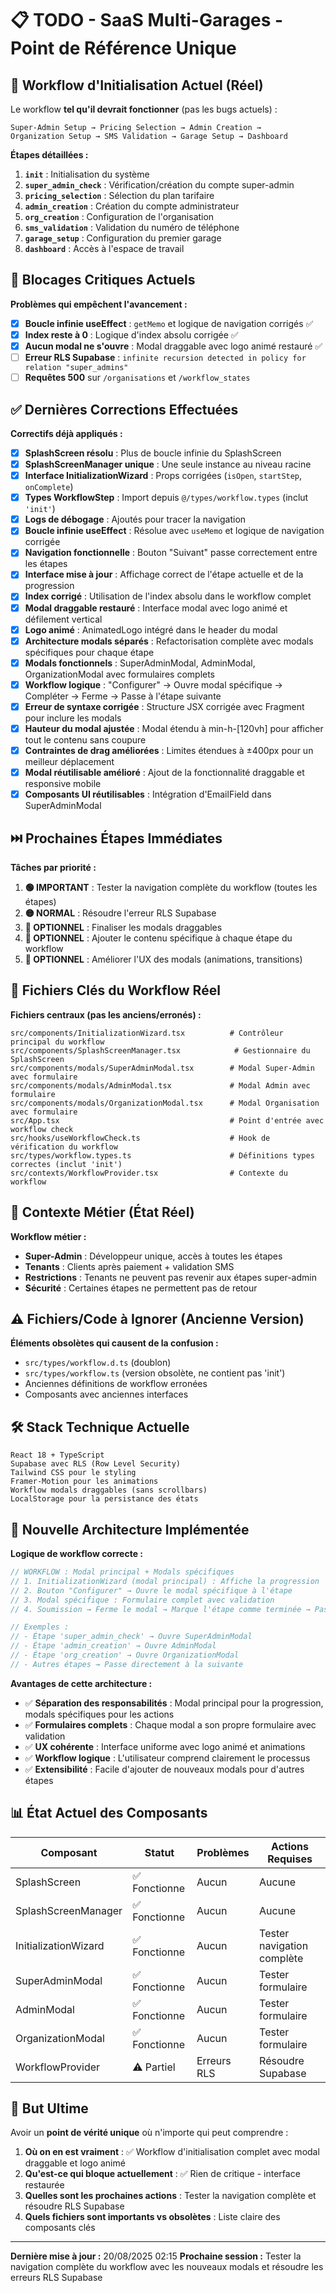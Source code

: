 # 📋 TODO - SaaS Multi-Garages - Point de Référence Unique

## 🎯 Workflow d'Initialisation Actuel (Réel)

Le workflow **tel qu'il devrait fonctionner** (pas les bugs actuels) :

```
Super-Admin Setup → Pricing Selection → Admin Creation → 
Organization Setup → SMS Validation → Garage Setup → Dashboard
```

**Étapes détaillées :**
1. **`init`** : Initialisation du système
2. **`super_admin_check`** : Vérification/création du compte super-admin
3. **`pricing_selection`** : Sélection du plan tarifaire
4. **`admin_creation`** : Création du compte administrateur
5. **`org_creation`** : Configuration de l'organisation
6. **`sms_validation`** : Validation du numéro de téléphone
7. **`garage_setup`** : Configuration du premier garage
8. **`dashboard`** : Accès à l'espace de travail

## 🚨 Blocages Critiques Actuels

**Problèmes qui empêchent l'avancement :**

- [x] **Boucle infinie useEffect** : `getMemo` et logique de navigation corrigés ✅
- [x] **Index reste à 0** : Logique d'index absolu corrigée ✅
- [x] **Aucun modal ne s'ouvre** : Modal draggable avec logo animé restauré ✅
- [ ] **Erreur RLS Supabase** : `infinite recursion detected in policy for relation "super_admins"`
- [ ] **Requêtes 500** sur `/organisations` et `/workflow_states`

## ✅ Dernières Corrections Effectuées

**Correctifs déjà appliqués :**

- [x] **SplashScreen résolu** : Plus de boucle infinie du SplashScreen
- [x] **SplashScreenManager unique** : Une seule instance au niveau racine
- [x] **Interface InitializationWizard** : Props corrigées (`isOpen`, `startStep`, `onComplete`)
- [x] **Types WorkflowStep** : Import depuis `@/types/workflow.types` (inclut `'init'`)
- [x] **Logs de débogage** : Ajoutés pour tracer la navigation
- [x] **Boucle infinie useEffect** : Résolue avec `useMemo` et logique de navigation corrigée
- [x] **Navigation fonctionnelle** : Bouton "Suivant" passe correctement entre les étapes
- [x] **Interface mise à jour** : Affichage correct de l'étape actuelle et de la progression
- [x] **Index corrigé** : Utilisation de l'index absolu dans le workflow complet
- [x] **Modal draggable restauré** : Interface modal avec logo animé et défilement vertical
- [x] **Logo animé** : AnimatedLogo intégré dans le header du modal
- [x] **Architecture modals séparés** : Refactorisation complète avec modals spécifiques pour chaque étape
- [x] **Modals fonctionnels** : SuperAdminModal, AdminModal, OrganizationModal avec formulaires complets
- [x] **Workflow logique** : "Configurer" → Ouvre modal spécifique → Compléter → Ferme → Passe à l'étape suivante
- [x] **Erreur de syntaxe corrigée** : Structure JSX corrigée avec Fragment pour inclure les modals
- [x] **Hauteur du modal ajustée** : Modal étendu à min-h-[120vh] pour afficher tout le contenu sans coupure
- [x] **Contraintes de drag améliorées** : Limites étendues à ±400px pour un meilleur déplacement
- [x] **Modal réutilisable amélioré** : Ajout de la fonctionnalité draggable et responsive mobile
- [x] **Composants UI réutilisables** : Intégration d'EmailField dans SuperAdminModal

## ⏭️ Prochaines Étapes Immédiates

**Tâches par priorité :**

1. **🟢 IMPORTANT** : Tester la navigation complète du workflow (toutes les étapes)
2. **🟡 NORMAL** : Résoudre l'erreur RLS Supabase
3. **🔵 OPTIONNEL** : Finaliser les modals draggables
4. **🔵 OPTIONNEL** : Ajouter le contenu spécifique à chaque étape du workflow
5. **🔵 OPTIONNEL** : Améliorer l'UX des modals (animations, transitions)

## 📁 Fichiers Clés du Workflow Réel

**Fichiers centraux (pas les anciens/erronés) :**

```
src/components/InitializationWizard.tsx          # Contrôleur principal du workflow
src/components/SplashScreenManager.tsx            # Gestionnaire du SplashScreen
src/components/modals/SuperAdminModal.tsx        # Modal Super-Admin avec formulaire
src/components/modals/AdminModal.tsx             # Modal Admin avec formulaire
src/components/modals/OrganizationModal.tsx      # Modal Organisation avec formulaire
src/App.tsx                                      # Point d'entrée avec workflow check
src/hooks/useWorkflowCheck.ts                    # Hook de vérification du workflow
src/types/workflow.types.ts                      # Définitions types correctes (inclut 'init')
src/contexts/WorkflowProvider.tsx                # Contexte du workflow
```

## 🏢 Contexte Métier (État Réel)

**Workflow métier :**

- **Super-Admin** : Développeur unique, accès à toutes les étapes
- **Tenants** : Clients après paiement + validation SMS
- **Restrictions** : Tenants ne peuvent pas revenir aux étapes super-admin
- **Sécurité** : Certaines étapes ne permettent pas de retour

## ⚠️ Fichiers/Code à Ignorer (Ancienne Version)

**Éléments obsolètes qui causent de la confusion :**

- `src/types/workflow.d.ts` (doublon)
- `src/types/workflow.ts` (version obsolète, ne contient pas 'init')
- Anciennes définitions de workflow erronées
- Composants avec anciennes interfaces

## 🛠️ Stack Technique Actuelle

```
React 18 + TypeScript
Supabase avec RLS (Row Level Security)
Tailwind CSS pour le styling
Framer-Motion pour les animations
Workflow modals draggables (sans scrollbars)
LocalStorage pour la persistance des états
```

## 🎯 Nouvelle Architecture Implémentée

**Logique de workflow correcte :**

```typescript
// WORKFLOW : Modal principal + Modals spécifiques
// 1. InitializationWizard (modal principal) : Affiche la progression
// 2. Bouton "Configurer" → Ouvre le modal spécifique à l'étape
// 3. Modal spécifique : Formulaire complet avec validation
// 4. Soumission → Ferme le modal → Marque l'étape comme terminée → Passe à la suivante

// Exemples :
// - Étape 'super_admin_check' → Ouvre SuperAdminModal
// - Étape 'admin_creation' → Ouvre AdminModal  
// - Étape 'org_creation' → Ouvre OrganizationModal
// - Autres étapes → Passe directement à la suivante
```

**Avantages de cette architecture :**
- ✅ **Séparation des responsabilités** : Modal principal pour la progression, modals spécifiques pour les actions
- ✅ **Formulaires complets** : Chaque modal a son propre formulaire avec validation
- ✅ **UX cohérente** : Interface uniforme avec logo animé et animations
- ✅ **Workflow logique** : L'utilisateur comprend clairement le processus
- ✅ **Extensibilité** : Facile d'ajouter de nouveaux modals pour d'autres étapes

## 📊 État Actuel des Composants

| Composant | Statut | Problèmes | Actions Requises |
|-----------|--------|-----------|------------------|
| SplashScreen | ✅ Fonctionne | Aucun | Aucune |
| SplashScreenManager | ✅ Fonctionne | Aucun | Aucune |
| InitializationWizard | ✅ Fonctionne | Aucun | Tester navigation complète |
| SuperAdminModal | ✅ Fonctionne | Aucun | Tester formulaire |
| AdminModal | ✅ Fonctionne | Aucun | Tester formulaire |
| OrganizationModal | ✅ Fonctionne | Aucun | Tester formulaire |
| WorkflowProvider | ⚠️ Partiel | Erreurs RLS | Résoudre Supabase |

## 🎯 But Ultime

Avoir un **point de vérité unique** où n'importe qui peut comprendre :

1. **Où on en est vraiment** : ✅ Workflow d'initialisation complet avec modal draggable et logo animé
2. **Qu'est-ce qui bloque actuellement** : ✅ Rien de critique - interface restaurée
3. **Quelles sont les prochaines actions** : Tester la navigation complète et résoudre RLS Supabase
4. **Quels fichiers sont importants vs obsolètes** : Liste claire des composants clés

---

**Dernière mise à jour :** 20/08/2025 02:15
**Prochaine session :** Tester la navigation complète du workflow avec les nouveaux modals et résoudre les erreurs RLS Supabase